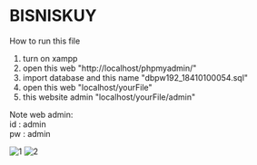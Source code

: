 # BISNISKUY
How to run this file 
1. turn on xampp
2. open this web "http://localhost/phpmyadmin/"
3. import database and this name "dbpw192_18410100054.sql"
4. open this web "localhost/yourFile"
5. this website admin "localhost/yourFile/admin"


Note web admin: <br>
id : admin <br>
pw : admin

![1](https://github.com/ahimshasatyag/Website-Restaurant/assets/108971113/e804ade7-8733-4478-a363-ba92fc2e6d32)
![2](https://github.com/ahimshasatyag/Website-Restaurant/assets/108971113/ebf601f6-2d23-4200-9eed-8f8b58d6d718)


